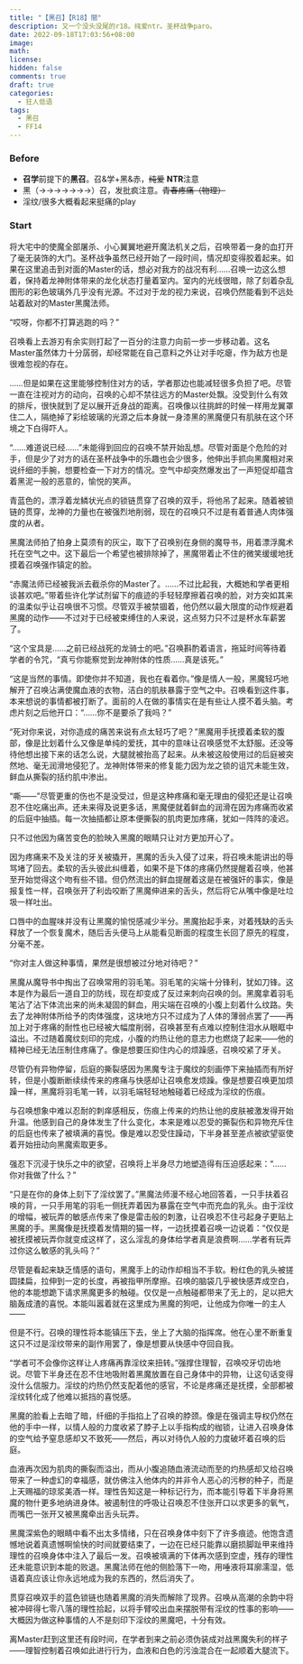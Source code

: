 ```yaml
---
title: "【黑召】【R18】闇"
description: 又一个没头没尾的r18。纯爱ntr。圣杯战争paro。
date: 2022-09-18T17:03:56+08:00
image: 
math: 
license: 
hidden: false
comments: true
draft: true
categories:
  - 狂人低语
tags:
  - 黑召
  - FF14
---
```


### Before

* **召学**前提下的**黑召**。召&学+黑&赤，~~纯爱~~ **NTR**注意
* 黑（→→→→→→→）召，发批疯注意。~~青春疼痛（物理）~~
* 淫纹/很多大概看起来挺痛的play

### Start

将大宅中的使魔全部屠杀、小心翼翼地避开魔法机关之后，召唤带着一身的血打开了毫无装饰的大门。圣杯战争虽然已经开始了一段时间，情况却变得胶着起来。如果在这里追击到对面的Master的话，想必对我方的战况有利……召唤一边这么想着，保持着龙神附体带来的龙化状态打量着室内。室内的光线很暗，除了刻着杂乱图形的彩色玻璃外几乎没有光源。不过对于龙的视力来说，召唤仍然能看到不远处站着敌对的Master黑魔法师。

“哎呀，你都不打算逃跑的吗？”

召唤看上去游刃有余实则打起了一百分的注意力向前一步一步移动着。这名Master虽然体力十分孱弱，却经常能在自己意料之外让对手吃瘪，作为敌方也是很难忽视的存在。

……但是如果在这里能够控制住对方的话，学者那边也能减轻很多负担了吧。尽管一直在注视对方的动向，召唤的心却不禁往远方的Master处飘。没受到什么有效的排斥，很快就到了足以展开近身战的距离。召唤像以往挑衅的时候一样用龙翼罩住二人，隔绝掉了彩绘玻璃的光源之后本身就一身漆黑的黑魔便只有肌肤在这个环境之下白得吓人。

“……难道说已经……”未能得到回应的召唤不禁开始乱想。尽管对面是个危险的对手，但是少了对方的话在圣杯战争中的乐趣也会少很多，他伸出手抓向黑魔相对来说纤细的手腕，想要检查一下对方的情况。空气中却突然爆发出了一声短促却蕴含着黑泥一般的恶意的，愉悦的笑声。

青蓝色的，漂浮着龙鳞状光点的锁链贯穿了召唤的双手，将他吊了起来。随着被锁链的贯穿，龙神的力量也在被强烈地削弱，现在的召唤只不过是有着普通人肉体强度的从者。

黑魔法师拍了拍身上莫须有的灰尘，取下了召唤别在身侧的魔导书，用着漂浮魔术托在空气之中。这下最后一个希望也被排除掉了，黑魔带着止不住的微笑缓缓地抚摸着召唤强作镇定的脸。

“赤魔法师已经被我派去截杀你的Master了。……不过比起我，大概她和学者更相谈甚欢吧。”带着些许化学试剂留下的痕迹的手轻轻摩擦着召唤的脸，对方突如其来的温柔似乎让召唤很不习惯。尽管双手被禁锢着，他仍然以最大限度的动作规避着黑魔的动作——不过对于已经被束缚住的人来说，这点努力只不过是杯水车薪罢了。

“这个宝具是……之前已经战死的龙骑士的吧。”召唤斟酌着语言，拖延时间等待着学者的令咒，“真亏你能察觉到龙神附体的性质……真是该死。”

“这是当然的事情。即使你并不知道，我也在看着你。”像是情人一般，黑魔轻巧地解开了召唤沾满使魔血液的衣物，洁白的肌肤暴露于空气之中。召唤看到这件事，本来想说的事情都被打断了。面前的人在做的事情实在是有些让人摸不着头脑。考虑片刻之后他开口：“……你不是要杀了我吗？”

“死对你来说，对你造成的痛苦来说有点太轻巧了吧？”黑魔用手抚摸着柔软的腹部，像是比划着什么又像是单纯的爱抚，其中的意味让召唤感觉不太舒服。还没等待他想出接下来的话怎么说，大腿就被抬高了起来。从未被这般使用过的后庭被突然地、毫无润滑地侵犯了。龙神附体带来的修复能力因为龙之锁的诅咒未能生效，鲜血从撕裂的括约肌中渗出。

“嘶——”尽管更重的伤也不是没受过，但是这种疼痛和毫无理由的侵犯还是让召唤忍不住吃痛出声。还未来得及说更多话，黑魔便就着鲜血的润滑在因为疼痛而收紧的后庭中抽插。每一次抽插都让原本便撕裂的肌肉更加疼痛，犹如一阵阵的凌迟。

只不过他因为痛苦变色的脸映入黑魔的眼睛只让对方更加开心了。

因为疼痛来不及关注的牙关被撬开，黑魔的舌头入侵了过来，将召唤未能讲出的辱骂堵了回去。柔软的舌头彼此纠缠着，如果不是下体的疼痛仍然提醒着召唤，他甚至开始觉得这个吻有些不错。但仍然流出的鲜血提醒着这是在被强奸的事实，像是报复性一样，召唤张开了利齿咬断了黑魔伸进来的舌头，然后将它从嘴中像是吐垃圾一样吐出。

口唇中的血腥味并没有让黑魔的愉悦感减少半分。黑魔抬起手来，对着残缺的舌头释放了一个恢复魔术，随后舌头便马上从能看见断面的程度生长回了原先的程度，分毫不差。

“你对主人做这种事情，果然是很想被过分地对待吧？”

黑魔从魔导书中掏出了召唤常用的羽毛笔。羽毛笔的尖端十分锋利，犹如刀锋。这本是作为最后一道自卫的防线，现在却变成了反过来刺向召唤的剑。黑魔拿着羽毛笔沾了沾下体流出来的尚未凝固的鲜血，用尖端在召唤的小腹上刻着什么纹路。失去了龙神附体所给予的肉体强度，这块地方只不过成为了人体的薄弱点罢了——再加上对于疼痛的耐性也已经被大幅度削弱，召唤甚至有点难以控制住泪水从眼眶中溢出。不过随着魔纹刻印的完成，小腹的灼热让他的意志力也燃烧了起来——他的精神已经无法压制住疼痛了。像是想要压抑住内心的烦躁感，召唤咬紧了牙关。

尽管仍有异物停留，后庭的撕裂感因为黑魔专注于魔纹的刻画停下来抽插而有所好转，但是小腹断断续续传来的疼痛与快感却让召唤愈发烦躁。像是想要召唤更加烦躁一样，黑魔将羽毛笔一转，以羽毛端轻轻地触碰着已经成为淫纹的伤痕。

与召唤想象中难以忍耐的刺痒感相反，伤痕上传来的灼热让他的皮肤被激发得开始升温。他感到自己的身体发生了什么变化，本来是难以忍受的撕裂伤和异物充斥住的后庭也传来了被填满的喜悦。像是难以忍受住躁动，下半身甚至差点被欲望驱使着开始扭动向黑魔索取更多。

强忍下沉浸于快乐之中的欲望，召唤将上半身尽力地塑造得有压迫感起来：“……你对我做了什么？”

“只是在你的身体上刻下了淫纹罢了。”黑魔法师漫不经心地回答着，一只手扶着召唤的背，一只手用笔的羽毛一侧抚弄着因为暴露在空气中而充血的乳头。由于淫纹的增幅，被玩弄的敏感点传来了像是雷击般的刺激，让召唤忍不住弓起身子更贴上黑魔的手。黑魔像是抚摸着发情期的猫一样，一边抚摸着召唤一边说着：“仅仅是被抚摸被玩弄你就变成这样了，这么淫乱的身体给学者真是浪费啊……学者有玩弄过你这么敏感的乳头吗？”

尽管是看起来缺乏情感的语句，黑魔手上的动作却相当不手软。粉红色的乳头被搓圆揉扁，拉伸到一定的长度，再被指甲所摩擦。召唤的脑袋几乎被快感弄成空白，他的本能想跪下请求黑魔更多的触碰。仅仅是一点触碰都带来了无上的，足以把大脑轰成渣的喜悦。本能叫嚣着就在这里成为黑魔的狗吧，让他成为你唯一的主人——

但是不行。召唤的理性将本能镇压下去，坐上了大脑的指挥席。他在心里不断重复这只不过是淫纹带来的副作用罢了，像是想要从快感中夺回自我。

“学者可不会像你这样让人疼痛再靠淫纹来扭转。”强撑住理智，召唤咬牙切齿地说。尽管下半身还在忍不住地吸附着黑魔放置在自己身体中的异物，让这句话变得没什么信服力。淫纹的灼热仍然支配着他的感官，不论是疼痛还是抚摸，全部都被淫纹转化成了他难以抵挡的喜悦感。

黑魔的脸看上去暗了暗，纤细的手指掐上了召唤的脖颈。像是在强调主导权仍然在他的手中一样，以情人般的力度收紧了脖子上以手指构成的枷锁，让进入召唤身体的空气给予窒息感却又不致死——然后，再以对待仇人般的力度破坏着召唤的后庭。

血液再次因为肌肉的撕裂而溢出，而从小腹追随血液流动而至的灼热感却又给召唤带来了一种虚幻的幸福感，就仿佛注入他体内的并非令人恶心的污秽的种子，而是上天赐福的琼浆美酒一样。理性告知这是一种标记行为，而本能引导着下半身将黑魔的物什更多地纳进身体。被遏制住的呼吸让召唤忍不住张开口以求更多的氧气，而嘴巴一张开又被黑魔牵出舌头玩弄。

黑魔深紫色的眼睛中看不出太多情绪，只在召唤身体中刻下了许多痕迹。他饱含遗憾地说着真遗憾啊愉快的时间就要结束了，一边在已经只能靠以磨损脚趾甲来维持理性的召唤身体中注入了最后一发。召唤被填满的下体再次感到空虚，残存的理性还未能意识到本能的败退。黑魔法师在他的侧脸落下一吻，用唾液将耳廓濡湿，低语着真应该让你永远地成为我的东西的，然后消失了。

贯穿召唤双手的蓝色锁链也随着黑魔的消失而解除了现界。召唤从高潮的余韵中将被冲碎得七零八落的理性拾起，以将手臂咬出血来摆脱带有淫纹的性事的影响——大概因为做这种事情的人不是刻印下淫纹的黑魔吧，十分有效。

离Master赶到这里还有段时间，在学者到来之前必须伪装成对战黑魔失利的样子——理智控制着召唤如此进行行为，血液和白色的污浊混合在一起顺着大腿流下。

